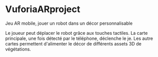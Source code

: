 # VuforiaARproject
Jeu AR mobile, jouer un robot dans un décor personnalisable

Le joueur peut déplacer le robot grâce aux touches tactiles.
La carte principale, une fois détecté par le téléphone, déclenche le je.
Les autre cartes permettent d'alimenter le décor de différents assets 3D de végétations.